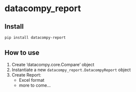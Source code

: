 datacompy_report
================

<!-- WARNING: THIS FILE WAS AUTOGENERATED! DO NOT EDIT! -->

## Install

``` sh
pip install datacompy-report
```

## How to use

1.  Create ‘datacompy.core.Compare’ object
2.  Instantiate a new `datacompy_report.DatacompyReport` object
3.  Create Report:
    - Excel format
    - more to come…
